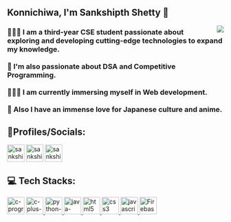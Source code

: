 ## Konnichiwa, I'm Sankshipth Shetty 👋

<img align="right" src="https://github.com/SankshipthShetty/SankshipthShetty/assets/99337968/2bd05422-3a3b-4d7c-94a1-7cdb584c09d7"/>
<h3>
🧑🏻‍🎓 I am a third-year CSE student passionate about exploring and developing cutting-edge technologies to expand my knowledge. 
<br><br>
🚀 I'm also passionate about DSA and Competitive Programming.
<br><br>
🧑🏻‍💻 I am currently immersing myself in Web development.
<br><br>
🗾 Also I have an immense love for Japanese culture and anime.
  <br>
</h3>




## 📱Profiles/Socials:
<p align="left">
  <a href="https://leetcode.com/sankshipthshetty" target="blank"><img align="center" src="https://upload.wikimedia.org/wikipedia/commons/1/19/LeetCode_logo_black.png" alt="sankshipthshetty" height="40" width="40" /></a>
<a href="https://linkedin.com/in/sankshipthshetty" target="blank"><img align="center" src="https://img.icons8.com/?size=2x&id=13930&format=png" alt="sankshipthshetty" height="40" width="40" /></a>
<a href="https://instagram.com/sankshipth.shetty" target="blank"><img align="center" src="https://img.icons8.com/?size=2x&id=32323&format=png" alt="sankshipth.shetty" height="40" width="40" /></a>
 </p>

## 💻 Tech Stacks:
<p align="left"> 
 <a href="https://www.cprogramming.com/" target="_blank" ><img width="40" height="40" src="https://img.icons8.com/?size=2x&id=shQTXiDQiQVR&format=png" alt="c-programming"/></a>
<a href="https://www.w3schools.com/cpp/" target="_blank" rel="noreferrer"> <img width="40" height="40" src="https://img.icons8.com/?size=2x&id=TpULddJc4gTh&format=png" alt="c-plus-plus-logo"/> </a>
 <a href="https://www.python.org" target="_blank" rel="noreferrer"> <img width="40" height="40" src="https://img.icons8.com/?size=2x&id=13441&format=png" alt="python--v1"/> </a>
 <a href="https://www.java.com" target="_blank" rel="noreferrer"> <img width="40" height="40" src="https://img.icons8.com/?size=2x&id=13679&format=png" alt="java-coffee-cup-logo--v1"/> </a>
 <a href="https://www.w3.org/html/" target="_blank" rel="noreferrer"> <img src="https://img.icons8.com/?size=2x&id=v8RpPQUwv0N8&format=png" alt="html5" width="40" height="40"/> </a>
 <a href="https://www.w3schools.com/css/" target="_blank" rel="noreferrer"> <img src="https://img.icons8.com/?size=2x&id=21278&format=png" alt="css3" width="40" height="40"/> </a>
 <a href="https://developer.mozilla.org/en-US/docs/Web/JavaScript" target="_blank" rel="noreferrer"> <img src="https://img.icons8.com/?size=2x&id=PXTY4q2Sq2lG&format=png" alt="javascript" width="40" height="40"/> </a>
<a href="https://firebase.google.com/" target="_blank" rel="noreferrer"> <img src="https://img.icons8.com/?size=2x&id=62452&format=png" alt="Firebase" width="40" height="40"/> </a>
 </p>
 

